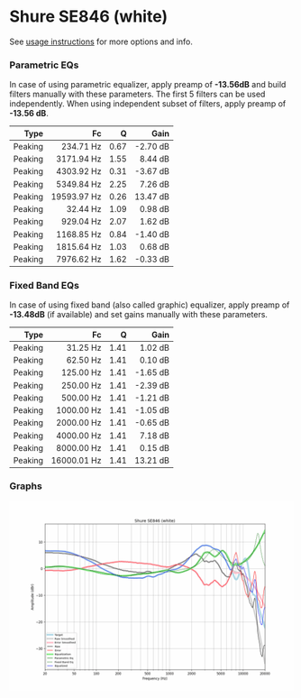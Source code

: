# Shure SE846 (white)
See [usage instructions](https://github.com/jaakkopasanen/AutoEq#usage) for more options and info.

### Parametric EQs
In case of using parametric equalizer, apply preamp of **-13.56dB** and build filters manually
with these parameters. The first 5 filters can be used independently.
When using independent subset of filters, apply preamp of **-13.56 dB**.

| Type    | Fc          |    Q | Gain     |
|--------:|------------:|-----:|---------:|
| Peaking | 234.71 Hz   | 0.67 | -2.70 dB |
| Peaking | 3171.94 Hz  | 1.55 | 8.44 dB  |
| Peaking | 4303.92 Hz  | 0.31 | -3.67 dB |
| Peaking | 5349.84 Hz  | 2.25 | 7.26 dB  |
| Peaking | 19593.97 Hz | 0.26 | 13.47 dB |
| Peaking | 32.44 Hz    | 1.09 | 0.98 dB  |
| Peaking | 929.04 Hz   | 2.07 | 1.62 dB  |
| Peaking | 1168.85 Hz  | 0.84 | -1.40 dB |
| Peaking | 1815.64 Hz  | 1.03 | 0.68 dB  |
| Peaking | 7976.62 Hz  | 1.62 | -0.33 dB |

### Fixed Band EQs
In case of using fixed band (also called graphic) equalizer, apply preamp of **-13.48dB**
(if available) and set gains manually with these parameters.

| Type    | Fc          |    Q | Gain     |
|--------:|------------:|-----:|---------:|
| Peaking | 31.25 Hz    | 1.41 | 1.02 dB  |
| Peaking | 62.50 Hz    | 1.41 | 0.10 dB  |
| Peaking | 125.00 Hz   | 1.41 | -1.65 dB |
| Peaking | 250.00 Hz   | 1.41 | -2.39 dB |
| Peaking | 500.00 Hz   | 1.41 | -1.21 dB |
| Peaking | 1000.00 Hz  | 1.41 | -1.05 dB |
| Peaking | 2000.00 Hz  | 1.41 | -0.65 dB |
| Peaking | 4000.00 Hz  | 1.41 | 7.18 dB  |
| Peaking | 8000.00 Hz  | 1.41 | 0.15 dB  |
| Peaking | 16000.01 Hz | 1.41 | 13.21 dB |

### Graphs
![](./Shure%20SE846%20(white).png)